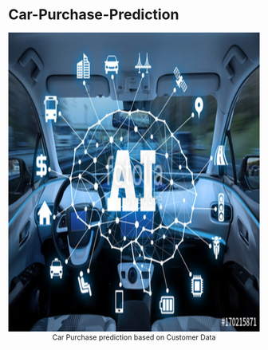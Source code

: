 <h1>Car-Purchase-Prediction</h1>
<p align=center><img src="Car AI.jpg" width="900" height="600"</p>
Car Purchase prediction based on Customer Data
